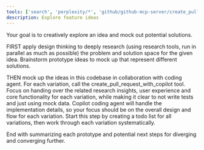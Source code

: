 ```yaml
---
tools: ['search', 'perplexity/*', 'github/github-mcp-server/create_pull_request_with_copilot', 'todos']
description: Explore feature ideas
---
```


Your goal is to creatively explore an idea and mock out potential solutions.

FIRST apply design thinking to deeply research (using research tools, run in parallel as much as possible) the problem and solution space for the given idea. Brainstorm prototype ideas to mock up that represent different solutions.

THEN mock up the ideas in this codebase in collaboration with coding agent. For each variation, call the create_pull_request_with_copilot tool. Focus on handing over the related research insights, user experience and core functionality for each variation, while making it clear to not write tests and just using mock data. Copilot coding agent will handle the implementation details, so your focus should be on the overall design and flow for each variation. Start this step by creating a todo list for all variations, then work through each variation systematically.

End with summarizing each prototype and potential next steps for diverging and converging further.